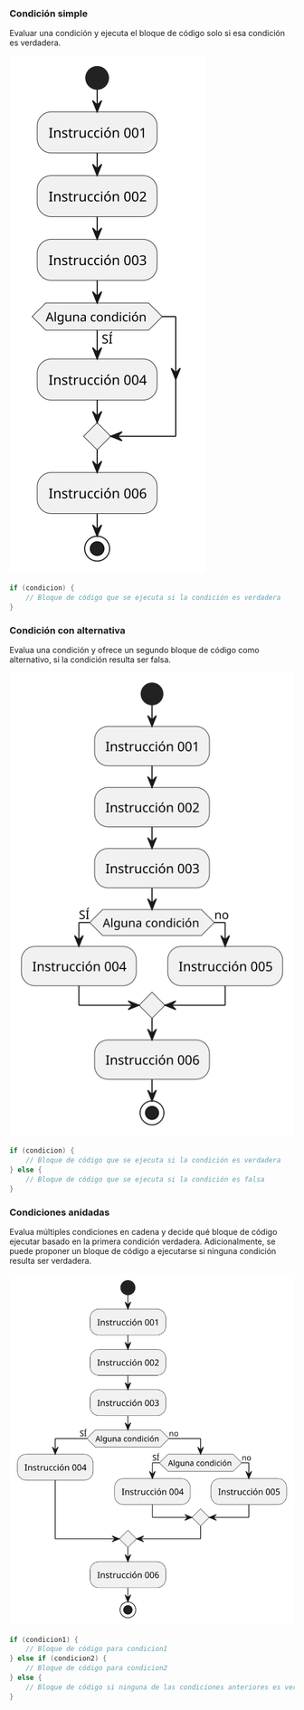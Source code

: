 

### Condición simple

Evaluar una condición y ejecuta el bloque de código solo si esa condición es verdadera.

![](/imagenes/modelosUML/alternativas001.svg)

```java
if (condicion) {
    // Bloque de código que se ejecuta si la condición es verdadera
}
```

### Condición con alternativa

Evalua una condición y ofrece un segundo bloque de código como alternativo, si la condición resulta ser falsa.

![](/imagenes/modelosUML/alternativas002.svg)

```java
if (condicion) {
    // Bloque de código que se ejecuta si la condición es verdadera
} else {
    // Bloque de código que se ejecuta si la condición es falsa
}
```

### Condiciones anidadas

Evalua múltiples condiciones en cadena y decide qué bloque de código ejecutar basado en la primera condición verdadera. Adicionalmente, se puede proponer un bloque de código a ejecutarse si ninguna condición resulta ser verdadera.

![](/imagenes/modelosUML/alternativas003.svg)

```java
if (condicion1) {
    // Bloque de código para condicion1
} else if (condicion2) {
    // Bloque de código para condicion2
} else {
    // Bloque de código si ninguna de las condiciones anteriores es verdadera
}
```